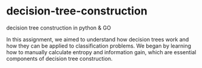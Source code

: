 # decision-tree-construction
decision tree construction in python &amp; GO 

In this assignment, we aimed to understand how decision trees work and how they can be applied to classification problems. We began by learning how to manually calculate entropy and information gain, which are essential components of decision tree construction.
